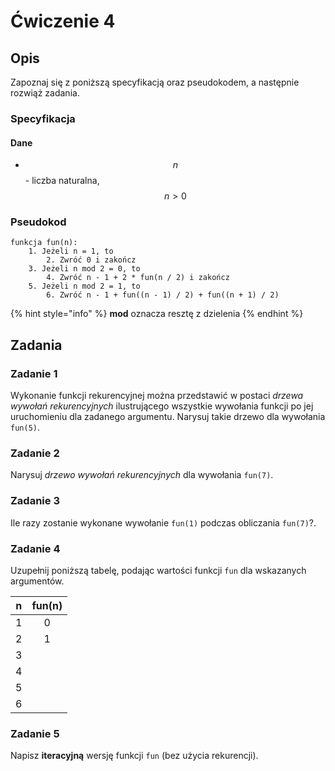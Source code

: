 # Ćwiczenie 4

## Opis

Zapoznaj się z poniższą specyfikacją oraz pseudokodem, a następnie rozwiąż zadania.

### Specyfikacja

#### Dane

* $$n$$ - liczba naturalna, $$n>0$$ 

### Pseudokod

```
funkcja fun(n):
    1. Jeżeli n = 1, to
        2. Zwróć 0 i zakończ
    3. Jeżeli n mod 2 = 0, to
        4. Zwróć n - 1 + 2 * fun(n / 2) i zakończ
    5. Jeżeli n mod 2 = 1, to
        6. Zwróć n - 1 + fun((n - 1) / 2) + fun((n + 1) / 2)
```

{% hint style="info" %}
**mod** oznacza resztę z dzielenia
{% endhint %}

## Zadania

### Zadanie 1

Wykonanie funkcji rekurencyjnej można przedstawić w postaci *drzewa wywołań rekurencyjnych* ilustrującego wszystkie wywołania funkcji po jej uruchomieniu dla zadanego argumentu. Narysuj takie drzewo dla wywołania `fun(5)`.

### Zadanie 2

Narysuj *drzewo wywołań rekurencyjnych* dla wywołania `fun(7)`.

### Zadanie 3

Ile razy zostanie wykonane wywołanie `fun(1)` podczas obliczania `fun(7)`?.

### Zadanie 4

Uzupełnij poniższą tabelę, podając wartości funkcji `fun` dla wskazanych argumentów.

|  n  | fun(n) |
| :-: | :----: |
|  1  |    0   |
|  2  |    1   |
|  3  |        |
|  4  |        |
|  5  |        |
|  6  |        |

### Zadanie 5

Napisz **iteracyjną** wersję funkcji `fun` (bez użycia rekurencji).
